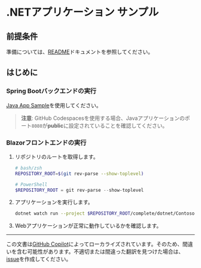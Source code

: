 # .NETアプリケーション サンプル

## 前提条件

準備については、[README](../../README.md)ドキュメントを参照してください。

## はじめに

### Spring Bootバックエンドの実行

[Java App Sample](../java/)を使用してください。

> **注意**: GitHub Codespacesを使用する場合、Javaアプリケーションのポート`8080`が**public**に設定されていることを確認してください。

### Blazorフロントエンドの実行

1. リポジトリのルートを取得します。

    ```bash
    # bash/zsh
    REPOSITORY_ROOT=$(git rev-parse --show-toplevel)
    ```

    ```powershell
    # PowerShell
    $REPOSITORY_ROOT = git rev-parse --show-toplevel
    ```

1. アプリケーションを実行します。

    ```bash
    dotnet watch run --project $REPOSITORY_ROOT/complete/dotnet/Contoso.BlazorApp
    ```

1. Webアプリケーションが正常に動作しているかを確認します。
---

この文書は[GitHub Copilot](https://docs.github.com/copilot/about-github-copilot/what-is-github-copilot)によってローカライズされています。そのため、間違いを含む可能性があります。不適切または間違った翻訳を見つけた場合は、[issue](../../issues)を作成してください。
